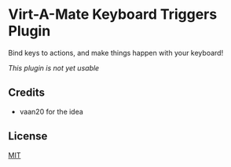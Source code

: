 # Virt-A-Mate Keyboard Triggers Plugin

Bind keys to actions, and make things happen with your keyboard!

_This plugin is not yet usable_

## Credits

- vaan20 for the idea

## License

[MIT](LICENSE.md)
